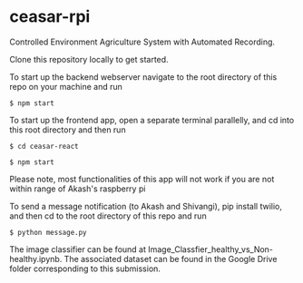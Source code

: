 # ceasar-rpi
Controlled Environment Agriculture System with Automated Recording.

Clone this repository locally to get started.

To start up the backend webserver navigate to the root directory of this repo on your machine and run 
```
$ npm start
```
To start up the frontend app, open a separate terminal parallelly, and cd into this root directory and then run 
```
$ cd ceasar-react 

$ npm start
```
Please note, most functionalities of this app will not work if you are not within range of Akash's raspberry pi

To send a message notification (to Akash and Shivangi), pip install twilio, and then cd to the root directory of this repo and run 
```
$ python message.py
```

The image classifier can be found at Image_Classfier_healthy_vs_Non-healthy.ipynb. The associated dataset can be found in the Google Drive folder corresponding to this submission. 
